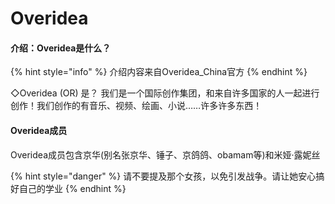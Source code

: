 # Overidea

#### 介绍：Overidea是什么？

{% hint style="info" %}
介绍内容来自Overidea\_China官方
{% endhint %}

◇Overidea (OR) 是？ 我们是一个国际创作集团，和来自许多国家的人一起进行创作！我们创作的有音乐、视频、绘画、小说……许多许多东西！

#### Overidea成员

Overidea成员包含京华(别名张京华、锤子、京鸽鸽、obamam等)和米娅·露妮丝

{% hint style="danger" %}
请不要提及那个女孩，以免引发战争。请让她安心搞好自己的学业
{% endhint %}



